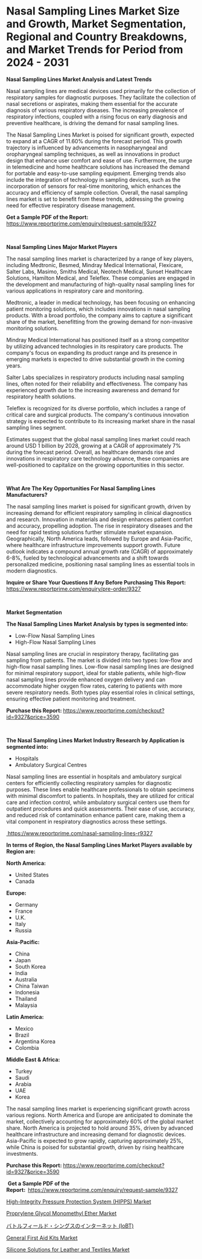 <p><h1>Nasal Sampling Lines Market Size and Growth, Market Segmentation, Regional and Country Breakdowns, and Market Trends for Period from 2024 -  2031</h1></p><p><strong>Nasal Sampling Lines Market Analysis and Latest Trends</strong></p>
<p><p>Nasal sampling lines are medical devices used primarily for the collection of respiratory samples for diagnostic purposes. They facilitate the collection of nasal secretions or aspirates, making them essential for the accurate diagnosis of various respiratory diseases. The increasing prevalence of respiratory infections, coupled with a rising focus on early diagnosis and preventive healthcare, is driving the demand for nasal sampling lines.</p><p>The Nasal Sampling Lines Market is poised for significant growth, expected to expand at a CAGR of 11.60% during the forecast period. This growth trajectory is influenced by advancements in nasopharyngeal and oropharyngeal sampling techniques, as well as innovations in product design that enhance user comfort and ease of use. Furthermore, the surge in telemedicine and home healthcare solutions has increased the demand for portable and easy-to-use sampling equipment. Emerging trends also include the integration of technology in sampling devices, such as the incorporation of sensors for real-time monitoring, which enhances the accuracy and efficiency of sample collection. Overall, the nasal sampling lines market is set to benefit from these trends, addressing the growing need for effective respiratory disease management.</p></p>
<p><strong>Get a Sample PDF of the Report:&nbsp;</strong> <a href="https://www.reportprime.com/enquiry/request-sample/9327">https://www.reportprime.com/enquiry/request-sample/9327</a></p>
<p>&nbsp;</p>
<p><strong>Nasal Sampling Lines Major Market Players</strong></p>
<p><p>The nasal sampling lines market is characterized by a range of key players, including Medtronic, Besmed, Mindray Medical International, Flexicare, Salter Labs, Masimo, Smiths Medical, Neotech Medical, Sunset Healthcare Solutions, Hamilton Medical, and Teleflex. These companies are engaged in the development and manufacturing of high-quality nasal sampling lines for various applications in respiratory care and monitoring.</p><p>Medtronic, a leader in medical technology, has been focusing on enhancing patient monitoring solutions, which includes innovations in nasal sampling products. With a broad portfolio, the company aims to capture a significant share of the market, benefitting from the growing demand for non-invasive monitoring solutions.</p><p>Mindray Medical International has positioned itself as a strong competitor by utilizing advanced technologies in its respiratory care products. The company's focus on expanding its product range and its presence in emerging markets is expected to drive substantial growth in the coming years.</p><p>Salter Labs specializes in respiratory products including nasal sampling lines, often noted for their reliability and effectiveness. The company has experienced growth due to the increasing awareness and demand for respiratory health solutions.</p><p>Teleflex is recognized for its diverse portfolio, which includes a range of critical care and surgical products. The company's continuous innovation strategy is expected to contribute to its increasing market share in the nasal sampling lines segment.</p><p>Estimates suggest that the global nasal sampling lines market could reach around USD 1 billion by 2028, growing at a CAGR of approximately 7% during the forecast period. Overall, as healthcare demands rise and innovations in respiratory care technology advance, these companies are well-positioned to capitalize on the growing opportunities in this sector.</p></p>
<p>&nbsp;</p>
<p><strong>What Are The Key Opportunities For Nasal Sampling Lines Manufacturers?</strong></p>
<p><p>The nasal sampling lines market is poised for significant growth, driven by increasing demand for efficient respiratory sampling in clinical diagnostics and research. Innovation in materials and design enhances patient comfort and accuracy, propelling adoption. The rise in respiratory diseases and the need for rapid testing solutions further stimulate market expansion. Geographically, North America leads, followed by Europe and Asia-Pacific, where healthcare infrastructure improvements support growth. Future outlook indicates a compound annual growth rate (CAGR) of approximately 6-8%, fueled by technological advancements and a shift towards personalized medicine, positioning nasal sampling lines as essential tools in modern diagnostics.</p></p>
<p><strong>Inquire or Share Your Questions If Any Before Purchasing This Report:</strong> <a href="https://www.reportprime.com/enquiry/pre-order/9327">https://www.reportprime.com/enquiry/pre-order/9327</a></p>
<p>&nbsp;</p>
<p><strong>Market Segmentation</strong></p>
<p><strong>The Nasal Sampling Lines Market Analysis by types is segmented into:</strong></p>
<p><ul><li>Low-Flow Nasal Sampling Lines</li><li>High-Flow Nasal Sampling Lines</li></ul></p>
<p><p>Nasal sampling lines are crucial in respiratory therapy, facilitating gas sampling from patients. The market is divided into two types: low-flow and high-flow nasal sampling lines. Low-flow nasal sampling lines are designed for minimal respiratory support, ideal for stable patients, while high-flow nasal sampling lines provide enhanced oxygen delivery and can accommodate higher oxygen flow rates, catering to patients with more severe respiratory needs. Both types play essential roles in clinical settings, ensuring effective patient monitoring and treatment.</p></p>
<p><strong>Purchase this Report:&nbsp;</strong><a href="https://www.reportprime.com/checkout?id=9327&price=3590">https://www.reportprime.com/checkout?id=9327&price=3590</a></p>
<p>&nbsp;</p>
<p><strong>The Nasal Sampling Lines Market Industry Research by Application is segmented into:</strong></p>
<p><ul><li>Hospitals</li><li>Ambulatory Surgical Centres</li></ul></p>
<p><p>Nasal sampling lines are essential in hospitals and ambulatory surgical centers for efficiently collecting respiratory samples for diagnostic purposes. These lines enable healthcare professionals to obtain specimens with minimal discomfort to patients. In hospitals, they are utilized for critical care and infection control, while ambulatory surgical centers use them for outpatient procedures and quick assessments. Their ease of use, accuracy, and reduced risk of contamination enhance patient care, making them a vital component in respiratory diagnostics across these settings.</p></p>
<p><a href="https://www.reportprime.com/nasal-sampling-lines-r9327">&nbsp;https://www.reportprime.com/nasal-sampling-lines-r9327</a></p>
<p><strong>In terms of Region, the Nasal Sampling Lines Market Players available by Region are:</strong></p>
<p>
    <p> <strong> North America: </strong>
        <ul>
            <li>United States</li>
            <li>Canada</li>
        </ul>
        </p> 
    <p> <strong> Europe: </strong>
        <ul>
            <li>Germany</li>
            <li>France</li>
            <li>U.K.</li>
            <li>Italy</li>
            <li>Russia</li>
        </ul>
        </p> 
    <p> <strong> Asia-Pacific: </strong>
        <ul>
            <li>China</li>
            <li>Japan</li>
            <li>South Korea</li>
            <li>India</li>
            <li>Australia</li>
            <li>China Taiwan</li>
            <li>Indonesia</li>
            <li>Thailand</li>
            <li>Malaysia</li>
        </ul>
        </p> 
    <p> <strong> Latin America: </strong>
        <ul>
            <li>Mexico</li>
            <li>Brazil</li>
            <li>Argentina Korea</li>
            <li>Colombia</li>
        </ul>
        </p> 
    <p> <strong> Middle East & Africa: </strong>
        <ul>
            <li>Turkey</li>
            <li>Saudi</li>
            <li>Arabia</li>
            <li>UAE</li>
            <li>Korea</li>
        </ul>
    </p>
    </p>
<p><p>The nasal sampling lines market is experiencing significant growth across various regions. North America and Europe are anticipated to dominate the market, collectively accounting for approximately 60% of the global market share. North America is projected to hold around 35%, driven by advanced healthcare infrastructure and increasing demand for diagnostic devices. Asia-Pacific is expected to grow rapidly, capturing approximately 25%, while China is poised for substantial growth, driven by rising healthcare investments.</p></p>
<p><strong>Purchase this Report: </strong><a href="https://www.reportprime.com/checkout?id=9327&price=3590">https://www.reportprime.com/checkout?id=9327&price=3590</a></p>
<p>&nbsp;<strong>Get a Sample PDF of the Report:&nbsp;&nbsp;</strong><a href="https://www.reportprime.com/enquiry/request-sample/9327">https://www.reportprime.com/enquiry/request-sample/9327</a></p>
<p><strong></strong></p>
<p><p><a href="https://medium.com/@calekuhlman2023/the-high-integrity-pressure-protection-system-hipps-market-report-analyzes-important-6d49038c80e2">High-Integrity Pressure Protection System (HIPPS) Market</a></p><p><a href="https://issuu.com/reportprime-2/docs/proprylene-glycol-monomethyl-ether-_12f1547e49b6e6">Proprylene Glycol Monomethyl Ether Market</a></p><p><a href="https://medium.com/@marlanamarvn/internet-of-battlefield-things-iobt-0efe4ad0d41b">バトルフィールド・シングスのインターネット (IoBT)</a></p><p><a href="https://www.linkedin.com/pulse/general-first-aid-kits-industry-analysis-report-its-market-size-0ysuf?trackingId=TKSJSzxJTqyvx6uPEJLlNA%3D%3D">General First Aid Kits Market</a></p><p><a href="https://issuu.com/reportprime-2/docs/silicone-solutions-for-leather-and-_9c229462b00dcb">Silicone Solutions for Leather and Textiles Market</a></p></p>